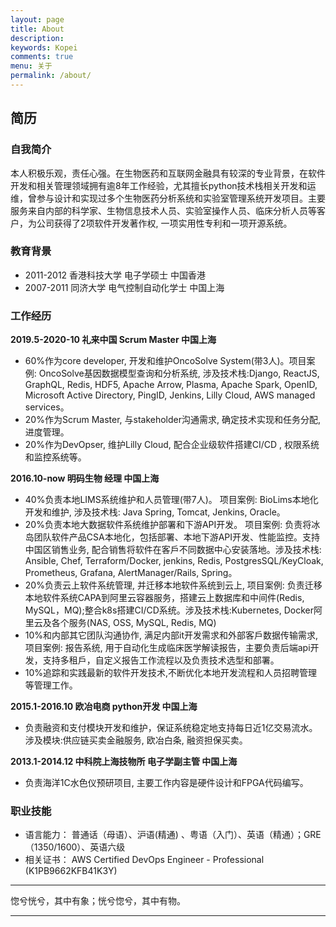 ```yaml
---
layout: page
title: About
description:
keywords: Kopei
comments: true
menu: 关于
permalink: /about/
---
```

## 简历
### 自我简介
本人积极乐观，责任心强。在生物医药和互联网金融具有较深的专业背景，在软件开发和相关管理领域拥有逾8年工作经验，尤其擅长python技术栈相关开发和运维，曾参与设计和实现过多个生物医药分析系统和实验室管理系统开发项目。主要服务来自内部的科学家、生物信息技术人员、实验室操作人员、临床分析人员等客户，为公司获得了2项软件开发著作权, 一项实用性专利和一项开源系统。

### 教育背景
- 2011-2012	香港科技大学	电子学硕士	中国香港
- 2007-2011	同济大学	电气控制自动化学士	中国上海

### 工作经历
**2019.5-2020-10	礼来中国	Scrum Master	中国上海**
- 60%作为core developer, 开发和维护OncoSolve System(带3人)。项目案例: OncoSolve基因数据模型查询和分析系统, 涉及技术栈:Django, ReactJS, GraphQL, Redis, HDF5, Apache Arrow, Plasma, Apache Spark, OpenID, Microsoft Active Directory, PingID, Jenkins, Lilly Cloud, AWS managed services。
- 20%作为Scrum Master, 与stakeholder沟通需求, 确定技术实现和任务分配, 进度管理。
- 20%作为DevOpser, 维护Lilly Cloud, 配合企业级软件搭建CI/CD , 权限系统和监控系统等。

**2016.10-now	明码生物	经理	中国上海**
- 40%负责本地LIMS系统维护和人员管理(带7人)。 项目案例: BioLims本地化开发和维护, 涉及技术栈: Java Spring, Tomcat, Jenkins, Oracle。
- 20%负责本地大数据软件系统维护部署和下游API开发。 项目案例: 负责将冰岛团队软件产品CSA本地化，包括部署、本地下游API开发、性能监控。支持中国区销售业务, 配合销售将软件在客戶不同数据中心安装落地。涉及技术栈: Ansible, Chef, Terraform/Docker, jenkins, Redis, PostgresSQL/KeyCloak, Prometheus, Grafana, AlertManager/Rails, Spring。
- 20%负责云上软件系统管理, 并迁移本地软件系统到云上, 项目案例: 负责迁移本地软件系统CAPA到阿里云容器服务，搭建云上数据库和中间件(Redis, MySQL，MQ);整合k8s搭建CI/CD系统。涉及技术栈:Kubernetes, Docker阿里云及各个服务(NAS, OSS, MySQL, Redis, MQ) 
- 10%和内部其它团队沟通协作, 满足内部it开发需求和外部客戶数据传输需求, 项目案例: 报告系统, 用于自动化生成临床医学解读报告，主要负责后端api开发，支持多租戶，自定义报告工作流程以及负责技术选型和部署。
- 10%追踪和实践最新的软件开发技术,不断优化本地开发流程和人员招聘管理等管理工作。

**2015.1-2016.10	    欧冶电商	python开发	中国上海**
- 负责融资和支付模块开发和维护，保证系统稳定地支持每日近1亿交易流水。涉及模块:供应链买卖金融服务, 欧冶白条, 融资担保买卖。

**2013.1-2014.12	中科院上海技物所	电子学副主管	中国上海**
- 负责海洋1C水色仪预研项目, 主要工作内容是硬件设计和FPGA代码编写。

### 职业技能
- 语言能力：	普通话（母语）、沪语(精通) 、粤语（入门）、英语（精通）；GRE（1350/1600）、英语六级
- 相关证书：	AWS Certified DevOps Engineer - Professional (K1PB9662KFB41K3Y)



---

惚兮恍兮，其中有象；恍兮惚兮，其中有物。

---

<audio  autoplay="autoplay">
  <source src="https://s3.ap-southeast-1.amazonaws.com/kopei-public/48%2B-%2B%E5%8F%8D%E9%AB%98%E6%BD%AE.flac" type="audio/flac" />
Your browser does not support the audio element.
</audio>
